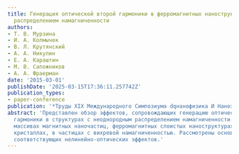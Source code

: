 ```yaml
---
title: Генерация оптической второй гармоники в ферромагнитных наноструктурах с неоднородным
  распределением намагниченности
authors:
- Т. В. Мурзина
- И. А. Колмычек
- В. Л. Крутянский
- А. А. Никулин
- Е. А. Караштин
- М. В. Сапожников
- А. А. Фраерман
date: '2015-03-01'
publishDate: '2025-03-15T17:36:11.257742Z'
publication_types:
- paper-conference
publication: '*Труды XIX Международного Симпозиума dqнанофизика И Наноэлектроникаdq*'
abstract: 'Представлен обзор эффектов, сопровождающих генерацию оптической второй
  гармоники в структурах с неоднородным распределением намагниченности: в неупорядоченных
  массивах магнитных наночастиц, ферромагнитных слоистых наноструктурах и магнитофотонных
  кристаллах, в частицах с вихревой намагниченностью. Рассмотрены основные механизмы
  соответствующих нелинейно-оптических эффектов.'
---
```

